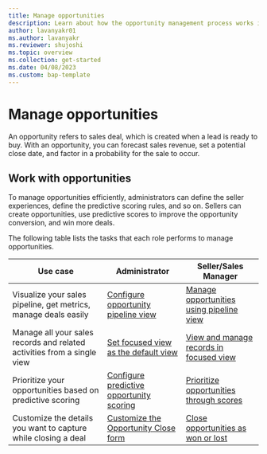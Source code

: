 ```yaml
---
title: Manage opportunities
description: Learn about how the opportunity management process works in Dynamics 365 Sales. 
author: lavanyakr01
ms.author: lavanyakr 
ms.reviewer: shujoshi
ms.topic: overview
ms.collection: get-started 
ms.date: 04/08/2023
ms.custom: bap-template 
---
```


# Manage opportunities

An opportunity refers to sales deal, which is created when a lead is ready to buy. With an opportunity, you can forecast sales revenue, set a potential close date, and factor in a probability for the sale to occur.

## Work with opportunities

To manage opportunities efficiently, administrators can define the seller experiences, define the predictive scoring rules, and so on. Sellers can create opportunities, use predictive scores to improve the opportunity conversion, and win more deals.

The following table lists the tasks that each role performs to manage opportunities.


|Use case|Administrator  |Seller/Sales Manager  |
|-------------|---------|---------|
|Visualize your sales pipeline, get metrics, manage deals easily|[Configure opportunity pipeline view](opportunity-pipeline-view-for-admins.md)     | [Manage opportunities using pipeline view](use-opportunity-pipeline-view.md)        |
|Manage all your sales records and related activities from a single view|[Set focused view as the default view](set-focused-view-as-default.md)     |[View and manage records in focused view](focused-view.md)         |
|Prioritize your opportunities based on predictive scoring|[Configure predictive opportunity scoring](configure-predictive-opportunity-scoring.md)     |[Prioritize opportunities through scores](work-predictive-opportunity-scoring.md)         |
|Customize the details you want to capture while closing a deal|[Customize the Opportunity Close form](customize-opportunity-close-experience.md)     |[Close opportunities as won or lost](close-opportunity-won-lost-sales.md)         |

